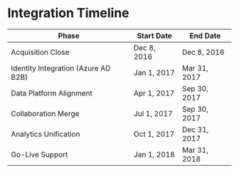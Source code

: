 # Integration Timeline

| Phase                          | Start Date      | End Date        |
|--------------------------------|-----------------|-----------------|
| Acquisition Close              | Dec 8, 2016     | Dec 8, 2016     |
| Identity Integration (Azure AD B2B) | Jan 1, 2017 | Mar 31, 2017    |
| Data Platform Alignment        | Apr 1, 2017     | Sep 30, 2017    |
| Collaboration Merge            | Jul 1, 2017     | Sep 30, 2017    |
| Analytics Unification          | Oct 1, 2017     | Dec 31, 2017    |
| Go-Live Support                | Jan 1, 2018     | Mar 31, 2018    |
